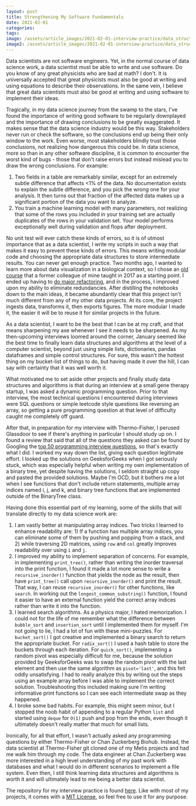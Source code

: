```yaml
---
layout: post
title: Strengthening My Software Fundamentals
date: 2021-02-01
categories: 
tags: 
image: /assets/article_images/2021-02-01-interview-practice/data_structure.jpeg
image2: /assets/article_images/2021-02-01-interview-practice/data_structure.jpeg
---
```




Data scientists are not software engineers. Yet, in the normal course of data science work, a data scientist must be able to write and use software. Do you know of any great physicists who are bad at math? I don't. It is universally accepted that great physicists must also be good at writing and using equations to describe their observations. In the same vein, I believe that great data scientists must also be good at writing and using software to implement their ideas.

Tragically, in my data science journey from the swamp to the stars, I've found the importance of writing good software to be regularly downplayed and the importance of drawing conclusions to be greatly exaggerated. It makes sense that the data science industry would be this way. Stakeholders never run or check the software, so the conclusions end up being their only window to the work. Even worse, most stakeholders blindly trust those conclusions, not realizing how dangerous this could be. In data science, more so than in any other software discipline, it is common to encounter the worst kind of bugs - those that don't raise errors but instead mislead you to draw the wrong conclusions. For example:

1. Two fields in a table are remarkably similar, except for an extremely subtle difference that affects <1% of the data. No documentation exists to explain the subtle difference, and you pick the wrong one for your analysis. It then turns out that fraction of the affected data makes up a significant portion of the data you want to analyze.
2. You train a machine learning model with many parameters, not realizing that some of the rows you included in your training set are actually duplicates of the rows in your validation set. Your model performs exceptionally well during validation and flops after deployment.

No unit test will ever catch these kinds of errors, so it is of utmost importance that as a data scientist, I write my scripts in such a way that makes it easy to prevent these kinds of errors. This means writing modular code and choosing the appropriate data structures to store intermediate results. You can never get enough practice. Two months ago, I wanted to learn more about data visualization in a biological context, so I chose an [old course](https://github.com/olgabot/cshl-singlecell-2017) that a former colleague of mine taught in 2017 as a starting point. I ended up having to [do major refactoring](https://github.com/harrisonized/cshl-singlecell-2017-v2), and in the process, I improved upon my ability to eliminate redundancies. After distilling the notebooks down to the main ideas, it became abundantly clear that this project isn't much different from any of my other data projects. At its core, the project ingests data, transforms it, then exports figures. The more modular I made it, the easier it will be to reuse it for similar projects in the future.

As a data scientist, I want to be the best that I can be at my craft, and that means sharpening my axe whenever I see it needs to be sharpened. As my then-upcoming interviews loomed around the corner, January seemed like the best time to finally learn data structures and algorithms at the level of a computer scientist, beyond just using simple lists, dictionaries, pandas dataframes and simple control structures. For sure, this wasn't the hottest thing on my bucket-list of things to do, but having made it over the hill, I can say with certainty that it was well worth it.

What motivated me to set aside other projects and finally study data structures and algorithms is that during an interview at a small gene therapy startup, I was asked a dynamic programming question. Prior to that interview, the most technical questions I encountered during interviews were SQL questions or simple leetcode style questions like reversing an array, so getting a pure programming question at that level of difficulty caught me completely off guard.

After that, in preparation for my interview with Thermo-Fisher, I perused Glassdoor to see if there's anything in particular I should study up on. I found a review that said that all of the questions they asked can be found by Googling the [top 50 programming interview questions](https://simpleprogrammer.com/programming-interview-questions/), so that's exactly what I did. I worked my way down the list, giving each question legitimate effort. I looked up the solutions on GeeksforGeeks when I got seriously stuck, which was especially helpful when writing my own implementation of a binary tree, yet despite having the solutions, I seldom straight up copy and pasted the provided solutions. Maybe I'm OCD, but it bothers me a lot when I see functions that don't include return statements, multiple array indices named i, j, and k, and binary tree functions that are implemented outside of the BinaryTree class.

Having done this essential part of my learning, some of the skills that will translate directly to my data science work are:

1. I am vastly better at manipulating array indices. Two tricks I learned to enhance readability are: 1) If a function has multiple array indices, you can eliminate some of them by pushing and popping from a stack, and 2) while traversing 2D matrices, using `row` and `col` greatly improves readability over using `i` and `j`.
2. I improved my ability to implement separation of concerns. For example, in implementing `print_tree()`, rather than writing the inorder traversal into the print function, I found it made a lot more sense to write a `recursive_inorder()` function that yields the node as the result, then have `print_tree()` call upon `recursive_inorder()` and print the result.  That way, I can reuse `recursive_inorder()` for other functions, like `search`. In working out the `longest_common_substring()` function, I found it easier to have an external function yield the correct array indices rather than write it into the function.
3. I learned search algorithms. As a physics major, I hated memorization. I could not for the life of me remember what the difference between `bubble_sort` and `insertion_sort` until I implemented them for myself. I'm not going to lie, I had a lot of fun with these mini-puzzles. For `bucket_sort()` I got creative and implemented a binary search to return the appropriate bucket. For `radix_sort()` I used a hash table to store the buckets through each iteration. For `quick_sort()`, implementing a random pivot was especially difficult for me, because the solution provided by GeeksforGeeks was to swap the random pivot with the last element and then use the same algorithm as `pivot='last'`, and this felt oddly unsatisfying. I had to really analyze this by writing out the steps using an example array before I was able to implement the correct solution. Troubleshooting this included making sure I'm writing informative print functions so I can see each intermediate swap as they happened.
4. I broke some bad habits. For example, this might seem minor, but I stopped the noob habit of appending to a regular Python `list` and started using `deque` for `O(1)` push and pop from the ends, even though it ultimately doesn't really matter that much for small lists.

Ironically, for all that effort, I wasn't actually asked any programming questions by either Thermo-Fisher or Chan Zuckerberg Biohub. Instead, the data scientist at Thermo-Fisher git cloned one of my Metis projects and had me walk him through my code. The data engineer at Chan Zuckerberg was more interested in a high level understanding of my past work with databases and what I would do in different scenarios to implement a file system. Even then, I still think learning data structures and algorithms is worth it and will ultimately lead to me being a better data scientist.

The repository for my interview practice is found [here](https://github.com/harrisonized/interview-practice). Like with most of my projects, it comes with a [MIT License](https://github.com/harrisonized/interview-practice/blob/master/LICENSE), so feel free to use it for any purpose.